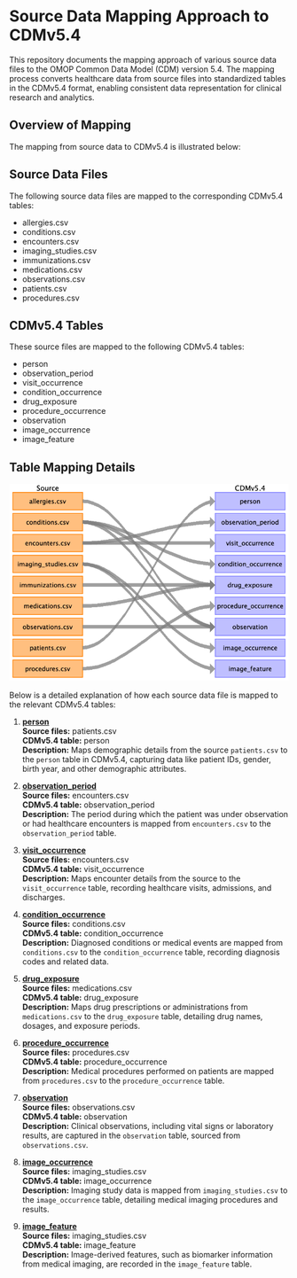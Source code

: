 # Source Data Mapping Approach to CDMv5.4

This repository documents the mapping approach of various source data files to the OMOP Common Data Model (CDM) version 5.4. The mapping process converts healthcare data from source files into standardized tables in the CDMv5.4 format, enabling consistent data representation for clinical research and analytics.

## Overview of Mapping
The mapping from source data to CDMv5.4 is illustrated below:

## Source Data Files
The following source data files are mapped to the corresponding CDMv5.4 tables:

- allergies.csv
- conditions.csv
- encounters.csv
- imaging_studies.csv
- immunizations.csv
- medications.csv
- observations.csv
- patients.csv
- procedures.csv

## CDMv5.4 Tables
These source files are mapped to the following CDMv5.4 tables:

- person
- observation_period
- visit_occurrence
- condition_occurrence
- drug_exposure
- procedure_occurrence
- observation
- image_occurrence
- image_feature

## Table Mapping Details

![](./i_cdm_omop_v5.4_mappings/md_files/image14.png)

Below is a detailed explanation of how each source data file is mapped to the relevant CDMv5.4 tables:

1. **[person](./i_cdm_omop_v5.4_mappings/person.md)**  
   **Source files:** patients.csv  
   **CDMv5.4 table:** person  
   **Description:** Maps demographic details from the source `patients.csv` to the `person` table in CDMv5.4, capturing data like patient IDs, gender, birth year, and other demographic attributes.

2. **[observation_period](./i_cdm_omop_v5.4_mappings/observation_period.md)**  
   **Source files:** encounters.csv  
   **CDMv5.4 table:** observation_period  
   **Description:** The period during which the patient was under observation or had healthcare encounters is mapped from `encounters.csv` to the `observation_period` table.

3. **[visit_occurrence](./i_cdm_omop_v5.4_mappings/visit_occurrence.md)**  
   **Source files:** encounters.csv  
   **CDMv5.4 table:** visit_occurrence  
   **Description:** Maps encounter details from the source to the `visit_occurrence` table, recording healthcare visits, admissions, and discharges.

4. **[condition_occurrence](./i_cdm_omop_v5.4_mappings/condition_occurrence.md)**  
   **Source files:** conditions.csv  
   **CDMv5.4 table:** condition_occurrence  
   **Description:** Diagnosed conditions or medical events are mapped from `conditions.csv` to the `condition_occurrence` table, recording diagnosis codes and related data.

5. **[drug_exposure](./i_cdm_omop_v5.4_mappings/drug_exposure.md)**  
   **Source files:** medications.csv  
   **CDMv5.4 table:** drug_exposure  
   **Description:** Maps drug prescriptions or administrations from `medications.csv` to the `drug_exposure` table, detailing drug names, dosages, and exposure periods.

6. **[procedure_occurrence](./i_cdm_omop_v5.4_mappings/procedure_occurrence.md)**  
   **Source files:** procedures.csv  
   **CDMv5.4 table:** procedure_occurrence  
   **Description:** Medical procedures performed on patients are mapped from `procedures.csv` to the `procedure_occurrence` table.

7. **[observation](./i_cdm_omop_v5.4_mappings/observation.md)**  
   **Source files:** observations.csv  
   **CDMv5.4 table:** observation  
   **Description:** Clinical observations, including vital signs or laboratory results, are captured in the `observation` table, sourced from `observations.csv`.

8. **[image_occurrence](./i_cdm_omop_v5.4_mappings/image_occurrence.md)**  
   **Source files:** imaging_studies.csv  
   **CDMv5.4 table:** image_occurrence  
   **Description:** Imaging study data is mapped from `imaging_studies.csv` to the `image_occurrence` table, detailing medical imaging procedures and results.

9. **[image_feature](./i_cdm_omop_v5.4_mappings/image_feature.md)**  
   **Source files:** imaging_studies.csv  
   **CDMv5.4 table:** image_feature  
   **Description:** Image-derived features, such as biomarker information from medical imaging, are recorded in the `image_feature` table.

